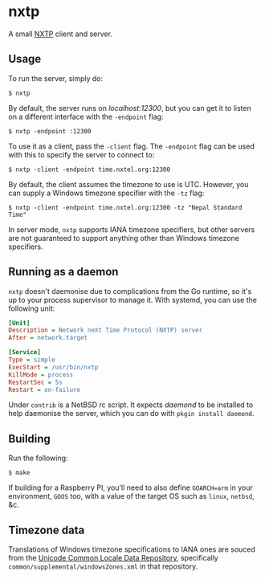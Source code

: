 # nxtp

A small [NXTP](https://github.com/Threetwosevensixseven/nxtp) client and
server.

## Usage

To run the server, simply do:

```console
$ nxtp
```

By default, the server runs on _localhost:12300_, but you can get it to listen
on a different interface with the `-endpoint` flag:

```console
$ nxtp -endpoint :12300
```

To use it as a client, pass the `-client` flag. The `-endpoint` flag can be
used with this to specify the server to connect to:

```console
$ nxtp -client -endpoint time.nxtel.org:12300
```

By default, the client assumes the timezone to use is UTC. However, you can
supply a Windows timezone specifier with the `-tz` flag:

```console
$ nxtp -client -endpoint time.nxtel.org:12300 -tz "Nepal Standard Time"
```

In server mode, `nxtp` supports IANA timezone specifiers, but other servers are
not guaranteed to support anything other than Windows timezone specifiers.

## Running as a daemon

`nxtp` doesn't daemonise due to complications from the Go runtime, so it's up
to your process supervisor to manage it.  With systemd, you can use the
following unit:

```ini
[Unit]
Description = Network neXt Time Protocol (NXTP) server
After = network.target

[Service]
Type = simple
ExecStart = /usr/bin/nxtp
KillMode = process
RestartSec = 5s
Restart = on-failure
```

Under `contrib` is a NetBSD rc script. It expects _daemond_ to be installed
to help daemonise the server, which you can do with `pkgin install daemond`.

## Building

Run the following:

```console
$ make
```

If building for a Raspberry PI, you'll need to also define `GOARCH=arm` in your
environment, `GOOS` too, with a value of the target OS such as `linux`,
`netbsd`, &c.

## Timezone data

Translations of Windows timezone specifications to IANA ones are souced from
the [Unicode Common Locale Data Repository](https://github.com/unicode-org/cldr),
specifically `common/supplemental/windowsZones.xml` in that repository.
